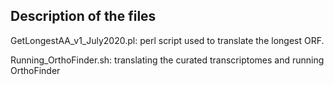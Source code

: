 ## Description of the files

GetLongestAA_v1_July2020.pl: perl script used to translate the longest ORF.

Running_OrthoFinder.sh: translating the curated transcriptomes and running OrthoFinder
